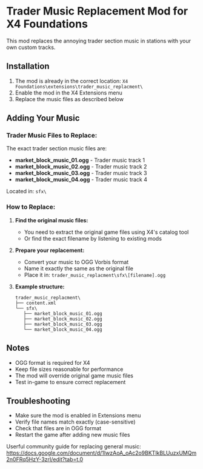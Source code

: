 # Trader Music Replacement Mod for X4 Foundations

This mod replaces the annoying trader section music in stations with your own custom tracks.

## Installation

1. The mod is already in the correct location: `X4 Foundations\extensions\trader_music_replacment\`
2. Enable the mod in the X4 Extensions menu
3. Replace the music files as described below

## Adding Your Music

### Trader Music Files to Replace:

The exact trader section music files are:

- **market_block_music_01.ogg** - Trader music track 1
- **market_block_music_02.ogg** - Trader music track 2  
- **market_block_music_03.ogg** - Trader music track 3
- **market_block_music_04.ogg** - Trader music track 4

Located in: `sfx\`

### How to Replace:

1. **Find the original music files:**
   - You need to extract the original game files using X4's catalog tool
   - Or find the exact filename by listening to existing mods
   
2. **Prepare your replacement:**
   - Convert your music to OGG Vorbis format
   - Name it exactly the same as the original file
   - Place it in: `trader_music_replacment\sfx\[filename].ogg`

3. **Example structure:**
   ```
   trader_music_replacment\
   ├── content.xml
   └── sfx\
      ├── market_block_music_01.ogg
      ├── market_block_music_02.ogg
      ├── market_block_music_03.ogg
      └── market_block_music_04.ogg
   ```

## Notes

- OGG format is required for X4
- Keep file sizes reasonable for performance
- The mod will override original game music files
- Test in-game to ensure correct replacement

## Troubleshooting

- Make sure the mod is enabled in Extensions menu
- Verify file names match exactly (case-sensitive)
- Check that files are in OGG format
- Restart the game after adding new music files

Userful community guide for replacing general music:
https://docs.google.com/document/d/1IwzAoA_oAc2o9BKTlkBLUuzxUMQm2n0FRq5HzY-3zrI/edit?tab=t.0